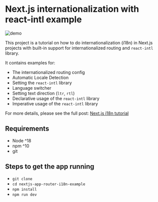 # Next.js internationalization with react-intl example

![demo](./images/nextjs-app-router-i18n-example.gif)

This project is a tutorial on how to do internationalization (i18n) in Next.js projects with built-in support for internationalized routing and `react-intl` library.

It contains examples for:

- The internationalized routing config
- Automatic Locale Detection
- Setting the `react-intl` library
- Language switcher
- Setting text direction (`ltr`, `rtl`)
- Declarative usage of the `react-intl` library
- Imperative usage of the `react-intl` library

For more details, please see the full post: [Next.js i18n tutorial](https://localizely.com/blog/nextjs-i18n-tutorial/)

## Requirements

- Node ^18
- npm ^10
- git

## Steps to get the app running

- `git clone`
- `cd nextjs-app-router-i18n-example`
- `npm install`
- `npm run dev`
